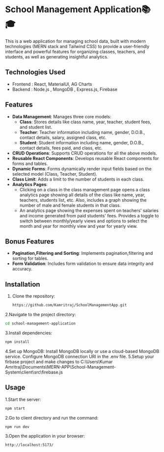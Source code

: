 # School Management Application📚🎓

This is a web application for managing school data, built with modern technologies (MERN stack and Tailwind CSS) to provide a user-friendly interface and powerful features for organizing classes, teachers, and students, as well as generating insightful analytics.





## Technologies Used
- Frontend : React, MaterialUI, AG Charts
- Backend : Node.js , MongoDB , Express.js, Firebase

## Features

- **Data Management**: Manages three core models:
  - **Class**: Stores details like class name, year, teacher, student fees, and student list.
  - **Teacher**: Teacher information including name, gender, D.O.B., contact details, salary, assigned class, etc.
  - **Student**: Student information including name, gender, D.O.B., contact details, fees paid, and class, etc.
- **CRUD Operations**: Supports CRUD operations for all the above models.
- **Reusable React Components**: Develops reusable React components for forms and tables.
- **Dynamic Forms**: Forms dynamically render input fields based on the selected model (Class, Teacher, Student).
- **Class Limit**: Adds a limit to the number of students in each class.
- **Analytics Pages**:
  - Clicking on a class in the class management page opens a class analytics page showing all details of the class like name, year, teachers, students list, etc. Also, includes a graph showing the number of male and female students in that class.
  - An analytics page showing the expenses spent on teachers' salaries and income generated from paid students' fees. Provides a toggle to switch between monthly/yearly views and options to select the month and year for monthly view and year for yearly view.

## Bonus Features

- **Pagination,Filtering and Sorting**: Implements pagination,filtering and sorting for tables.
- **Form Validation**: Includes form validation to ensure data integrity and accuracy.

## Installation

1. Clone the repository:
   ```bash
   https://github.com/Kamritraj/SchoolManagementApp.git
   ```
2.Navigate to the project directory:
  ```bash
  cd school-management-application
  ```
3.Install dependencies:
  ```bash
  npm install
  ```
4.Set up MongoDB:
Install MongoDB locally or use a cloud-based MongoDB service.
Configure MongoDB connection URI in the .env file.
5.Setup your firbase project and make changes to C:\Users\Kumar Amritraj\Documents\MERN-APP\School-Management-System\client\src\firebase.js

## Usage
1.Start the server:
```bash
npm start
```
2.Go to client directory and run the command:
```bash
npm run dev
```
3.Open the application in your browser:
```bash
http://localhost:5173/
```

   
